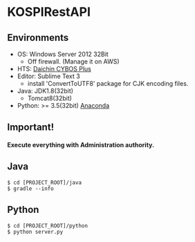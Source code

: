 # KOSPIRestAPI

## Environments
- OS: Windows Server 2012 32Bit
    - Off firewall. (Manage it on AWS)
- HTS: [Daichin CYBOS Plus](http://www.daishin.co.kr/ctx_webservice/sc_download/sg_user_download/svc_download/download_main.html)
- Editor: Sublime Text 3
    - install 'ConvertToUTF8' package for CJK encoding files.
- Java: JDK1.8(32bit)
    - Tomcat8(32bit)
- Python: >= 3.5(32bit) [Anaconda](https://www.continuum.io/downloads)

## Important!
#### Execute everything with Administration authority.

## Java

```
$ cd [PROJECT_ROOT]/java
$ gradle --info
```

## Python

```
$ cd [PROJECT_ROOT]/python
$ python server.py
```
